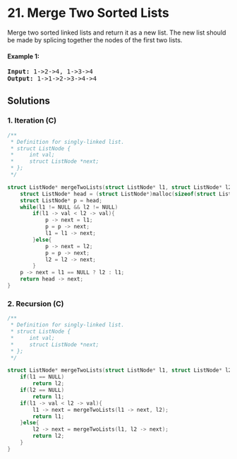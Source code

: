 # 21. Merge Two Sorted Lists
Merge two sorted linked lists and return it as a new list. The new list should be made by splicing together the nodes of the first two lists.

#### Example 1:
<pre>
<strong>Input:</strong> 1->2->4, 1->3->4
<strong>Output:</strong> 1->1->2->3->4->4
</pre>

## Solutions

### 1. Iteration (C)
```C
/**
 * Definition for singly-linked list.
 * struct ListNode {
 *     int val;
 *     struct ListNode *next;
 * };
 */

struct ListNode* mergeTwoLists(struct ListNode* l1, struct ListNode* l2){
    struct ListNode* head = (struct ListNode*)malloc(sizeof(struct ListNode));
    struct ListNode* p = head;
    while(l1 != NULL && l2 != NULL)
        if(l1 -> val < l2 -> val){
            p -> next = l1;
            p = p -> next;
            l1 = l1 -> next;
        }else{
            p -> next = l2;
            p = p -> next;
            l2 = l2 -> next;
        }
    p -> next = l1 == NULL ? l2 : l1;
    return head -> next;
}
```

### 2. Recursion (C)
```C
/**
 * Definition for singly-linked list.
 * struct ListNode {
 *     int val;
 *     struct ListNode *next;
 * };
 */

struct ListNode* mergeTwoLists(struct ListNode* l1, struct ListNode* l2){
    if(l1 == NULL)
        return l2;
    if(l2 == NULL)
        return l1;
    if(l1 -> val < l2 -> val){
        l1 -> next = mergeTwoLists(l1 -> next, l2);
        return l1;
    }else{
        l2 -> next = mergeTwoLists(l1, l2 -> next);
        return l2;
    }
}
```
